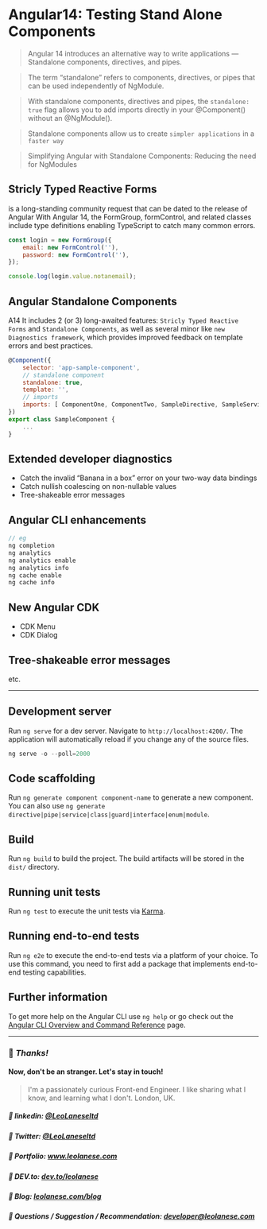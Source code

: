 # Angular14: Testing Stand Alone Components

> Angular 14 introduces an alternative way to write applications — Standalone components, directives, and pipes.

> The term “standalone” refers to components, directives, or pipes that can be used independently of NgModule.

> With standalone components, directives and pipes, the `standalone: true` flag allows you to add imports directly in your @Component() without an @NgModule().



> Standalone components allow us to create `simpler applications` in a `faster way`

> Simplifying Angular with Standalone Components: Reducing the need for NgModules


## Stricly Typed Reactive Forms
is a long-standing community request that can be dated to the release of Angular
With Angular 14, the FormGroup, formControl, and related classes include type definitions enabling TypeScript to catch many common errors.


```js
const login = new FormGroup({
    email: new FormControl(''),
    password: new FormControl(''),
});

console.log(login.value.notanemail);
```


## Angular Standalone Components
A14 It includes 2 (or 3) long-awaited features:
`Stricly Typed Reactive Forms` and `Standalone Components`, as well as several minor like `new Diagnostics framework`, which provides improved feedback on template errors and best practices.


```js
@Component({
    selector: 'app-sample-component',
    // standalone component
    standalone: true,
    template: '',
    // imports
    imports: [ ComponentOne, ComponentTwo, SampleDirective, SampleService, CommonModule ],
})
export class SampleComponent {
    ...
}
```

## Extended developer diagnostics
* Catch the invalid “Banana in a box” error on your two-way data bindings
* Catch nullish coalescing on non-nullable values
* Tree-shakeable error messages

## Angular CLI enhancements
```js
// eg
ng completion
ng analytics
ng analytics enable
ng analytics info
ng cache enable
ng cache info
```

## New Angular CDK
* CDK Menu 
* CDK Dialog

## Tree-shakeable error messages

etc.

---

## Development server

Run `ng serve` for a dev server. Navigate to `http://localhost:4200/`. The application will automatically reload if you change any of the source files.


```js
ng serve -o --poll=2000
```

## Code scaffolding

Run `ng generate component component-name` to generate a new component. You can also use `ng generate directive|pipe|service|class|guard|interface|enum|module`.

## Build

Run `ng build` to build the project. The build artifacts will be stored in the `dist/` directory.

## Running unit tests

Run `ng test` to execute the unit tests via [Karma](https://karma-runner.github.io).

## Running end-to-end tests

Run `ng e2e` to execute the end-to-end tests via a platform of your choice. To use this command, you need to first add a package that implements end-to-end testing capabilities.

## Further information
To get more help on the Angular CLI use `ng help` or go check out the [Angular CLI Overview and Command Reference](https://angular.io/cli) page.

---
### :100: <i>Thanks!</i>
#### Now, don't be an stranger. Let's stay in touch!

> I'm a passionately curious Front-end Engineer. I like sharing what I know, and learning what I don't. London, UK.

##### :radio_button: linkedin: <a href="https://www.linkedin.com/in/leolanese/" target="_blank">@LeoLaneseltd</a>
##### :radio_button: Twitter: <a href="https://twitter.com/LeoLaneseltd" target="_blank">@LeoLaneseltd</a>
##### :radio_button: Portfolio: <a href="https://www.leolanese.com" target="_blank">www.leolanese.com</a>
##### :radio_button: DEV.to: <a href="https://www.dev.to/leolanese" target="_blank">dev.to/leolanese</a>
##### :radio_button: Blog: <a href="https://www.leolanese.com/blog" target="_blank">leolanese.com/blog</a>
##### :radio_button: Questions / Suggestion / Recommendation: developer@leolanese.com



